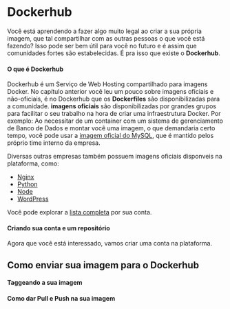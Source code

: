 # Dockerhub

Você está aprendendo a fazer algo muito legal ao criar a sua própria imagem, que tal compartilhar com as outras pessoas o que você está fazendo? Isso pode ser bem útil para você no futuro e é assim que comunidades fortes são estabelecidas. É pra isso que existe o **Dockerhub**.

#### O que é Dockerhub

Dockerhub é um Serviço de Web Hosting compartilhado para imagens Docker. No capítulo anterior você leu um pouco sobre imagens oficiais e não-oficiais, é no Dockerhub que os **Dockerfiles** são disponibilizadas para a comunidade. **imagens oficiais** são disponibilizadas por grandes grupos para facilitar o seu trabalho na hora de criar uma infraestrutura Docker. Por exemplo: Ao necessitar de um container com um sistema de gerenciamento de Banco de Dados e montar você uma imagem, o que demandaria certo tempo, você pode usar a [imagem oficial do MySQL](https://hub.docker.com/_/mysql/), que é mantido pelos próprio time interno da empresa.

Diversas outras empresas também possuem imagens oficiais disponveis na plataforma, como:

+ [Nginx](https://hub.docker.com/_/nginx/)
+ [Python](https://hub.docker.com/_/python/)
+ [Node](https://hub.docker.com/_/node/)
+ [WordPress](https://hub.docker.com/_/wordpress/)

Você pode explorar a [lista completa](https://hub.docker.com/explore/) por sua conta.

#### Criando sua conta e um repositório

Agora que você está interessado, vamos criar uma conta na plataforma. 


## Como enviar sua imagem para o Dockerhub

#### Taggeando a sua imagem

#### Como dar Pull e Push na sua imagem
